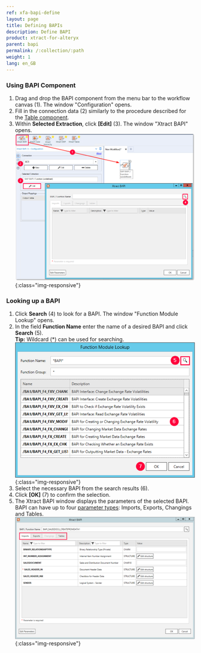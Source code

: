 ```yaml
---
ref: xfa-bapi-define
layout: page
title: Defining BAPIs
description: Define BAPI
product: xtract-for-alteryx
parent: bapi
permalink: /:collection/:path
weight: 1
lang: en_GB
---
```

### Using BAPI Component
1. Drag and drop the BAPI component from the menu bar to the workflow canvas (1). The window "Configuration" opens.
2. Fill in the connection data (2) similarly to the procedure described for the [Table component](../getting-started-table).
3. Within **Selected Extraction**, click **[Edit]** (3). The window "Xtract BAPI" opens.
![BAPI component](/img/content/xfa/Define-bapi-component.png){:class="img-responsive"}

### Looking up a BAPI
1. Click **Search** (4) to look for a BAPI. The window "Function Module Lookup" opens.
2. In the field **Function Name** enter the name of a desired BAPI and click **Search** (5). <br>
**Tip:** Wildcard (*) can be used for searching.
![Look-Up-Function-Module](/img/content/xfa/Look-Up-Function-Module.png){:class="img-responsive"}
3. Select the necessary BAPI from the search results (6). 
4. Click **[OK]** (7) to confirm the selection.
5. The Xtract BAPI window displays the parameters of the selected BAPI. 
BAPI can have up to four [parameter types](./parameters): Imports, Exports, Changings and Tables.
![BAPI-Parameters](/img/content/xfa/BAPI-Parameters.png){:class="img-responsive"}

